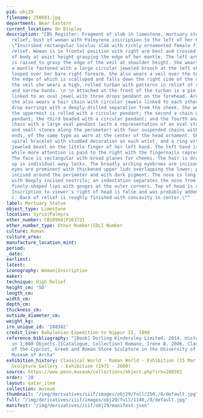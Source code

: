 ```yaml
---
pid: obj29
filename: 250891.jpg
department: Near Eastern
current_location: On Display
description: "CBS Register: Fragment of slab in limestone, mortuary stone. In high
  relief, bust of woman with Palmyrene inscription to the left of her head.\n \n Romano:
  \"Inscribed rectangular loculus slab with richly ornamented female figure in high
  relief. Woman is in frontal position with right arm bent and crossed over in front
  of body at waist height grasping the edge of her mantle. The left arm is bent and
  is raised to grasp the edge of the veil at shoulder height. She wears a tunic with
  a mantle fastened with a large circular jeweled brooch at the left shoulder and
  looped over her bare right forearm. She also wears a veil over the top of her head,
  the edge of which is scalloped and falls down the right side of the chest. Beneath
  the veil she wears a high, rolled turban with patterns in relief of rosettes, dots
  and narrow bands. \n \n Attached at the front of the turban is a pin with a rectangle
  linked to an oval jewel with three drops pendant on the forehead. Around her head
  she also wears a hair chain with circular jewels linked to each other. She wears
  drop earrings with a deeply drilled separation from the cheek. She wears four necklaces:
  the uppermost is rolled with a circular pendant; the second a chain with a circular
  pendant; the third beaded with a circular pendant; and the fourth and lowest a thick
  chain with a large oval pendant (with a representation of an oval stone in the center
  and small stones along the perimeter) with four suspended chains with drops on the
  ends, of the same type as worn at the center of the head ornament. She wears a thick
  spiral bracelet with studded decoration on each wrist, and a ring with a circular
  jeweled bezel on the little finger of her left hand. The left hand is poorly executed,
  while more attention is paid to the right with the fingernails represented. \n \n
  The face is rectangular with broad planes for cheeks. The hair is drawn back and
  up in individual wavy locks. The broadly arching eyebrows are incised; the almond-shaped
  eyes are prominent with thickened upper lids overlapping the lower; protruding irises
  incised around the perimeter and with dark pigment. The nose is long and straight
  with deeply incised nostrils; an indentation separates the nose from the small mouth;
  finely shaped lips with gouges at the outer corners. Top of head is roughly finished.
  Inscription to viewer's right of head is false and was probably added in the 19th
  c. Back of relief is roughly finished with concavity in center.\""
label: Mortuary Statue
object_type: Limestone
location: Syria|Palmyra
other_number: CBS8904|P263721
other_number_type: Other Number|CDLI Number
culture: Roman
culture_area:
manufacture_location_mint:
period:
_date:
earliest:
latest:
iconography: Woman|Inscription
maker:
technique: High Relief
height_cm: '50'
length_cm:
width_cm:
depth_cm:
thickness_cm:
outside_diameter_cm:
weight_kg:
irn_unique_id: '288382'
credit_line: Babylonian Expedition to Nippur II, 1890
reference_bibliography: "[Book] Dorling Kindersley Limited. 2014. History of the World
  in 1,000 Objects.|[Catalogue, Collection] Romano, Irene B. 2006. Classical Sculpture|Catalogue
  of the Cypriot, Greek and Roman Stone Sculpture in the University of Pennsylvania
  Museum of Archa"
exhibition_history: Classical World - Roman World - Exhibition (15 Mar 2003)|Roman
  Sculpture Gallery - Exhibition (1975 - 2000)
source: https://www.penn.museum/collections/object.php?irn=288382
order: '28'
layout: qatar_item
collection: museum
thumbnail: "/img/derivatives/iiif/images/obj29/full/250,/0/default.jpg"
full: "/img/derivatives/iiif/images/obj29/full/1140,/0/default.jpg"
manifest: "/img/derivatives/iiif/obj29/manifest.json"
---
```

